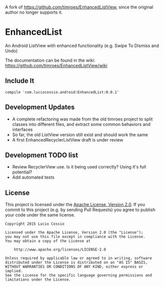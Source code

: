 A fork of https://github.com/timroes/EnhancedListView, since the original author no longer supports it.

EnhancedList
=============================

An Android ListView with enhanced functionality (e.g. Swipe To Dismiss and Undo)

The documentation can be found in the wiki: https://github.com/timroes/EnhancedListView/wiki

Include It
------------------

  ```compile 'com.luciocossio.android:EnhancedList:0.0.1'```


Development Updates
------------------

- A complete refactoring was made from the old timroes project to split classes into different files, and extract some common behaviors and interfaces
- So far, the old ListView version still exist and should work the same
- A first EnhancedRecyclerListView draft is under review

Development TODO list
------------------

- Review RecyclerView use. Is it being used correctly? Using it's full potential?
- Add automated tests

## License

This project is licensed under the [Apache License, Version 2.0](http://www.apache.org/licenses/LICENSE-2.0.html). If you commit to this project (e.g. by sending Pull Requests) you agree to publish your code under the same license.

```text
Copyright 2015 Lucio Cossio

Licensed under the Apache License, Version 2.0 (the "License");
you may not use this file except in compliance with the License.
You may obtain a copy of the License at

    http://www.apache.org/licenses/LICENSE-2.0

Unless required by applicable law or agreed to in writing, software
distributed under the License is distributed on an "AS IS" BASIS,
WITHOUT WARRANTIES OR CONDITIONS OF ANY KIND, either express or implied.
See the License for the specific language governing permissions and
limitations under the License.
```
